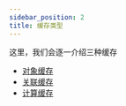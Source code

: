 ```yaml
---
sidebar_position: 2
title: 缓存类型
---
```


这里，我们会逐一介绍三种缓存

-   [对象缓存](./object)
-   [关联缓存](./association)
-   [计算缓存](./calculation)
